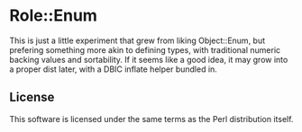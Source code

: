 # Role::Enum

This is just a little experiment that grew from liking Object::Enum, but
prefering something more akin to defining types, with traditional numeric
backing values and sortability.  If it seems like a good idea, it may grow into
a proper dist later, with a DBIC inflate helper bundled in.

## License

This software is licensed under the same terms as the Perl distribution itself.

